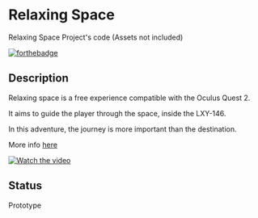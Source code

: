 # Relaxing Space
Relaxing Space Project's code (Assets not included)

[![forthebadge](https://forthebadge.com/images/badges/made-with-c-sharp.svg)](https://forthebadge.com)

## Description

Relaxing space is a free experience compatible with the Oculus Quest 2. 

It aims to guide the player through the space, inside the LXY-146.  

In this adventure, the journey is more important than the destination.

More info [here](https://victorportfolio.eu/portfolio/relaxing-space)

[![Watch the video](https://images.squarespace-cdn.com/content/v1/6192c075ca1cf524b3d3834f/1638778890246-Q3D59GM0J8FK17VQ40XW/RS.png)](https://youtu.be/l6DB_zJL1ww)

## Status

Prototype

